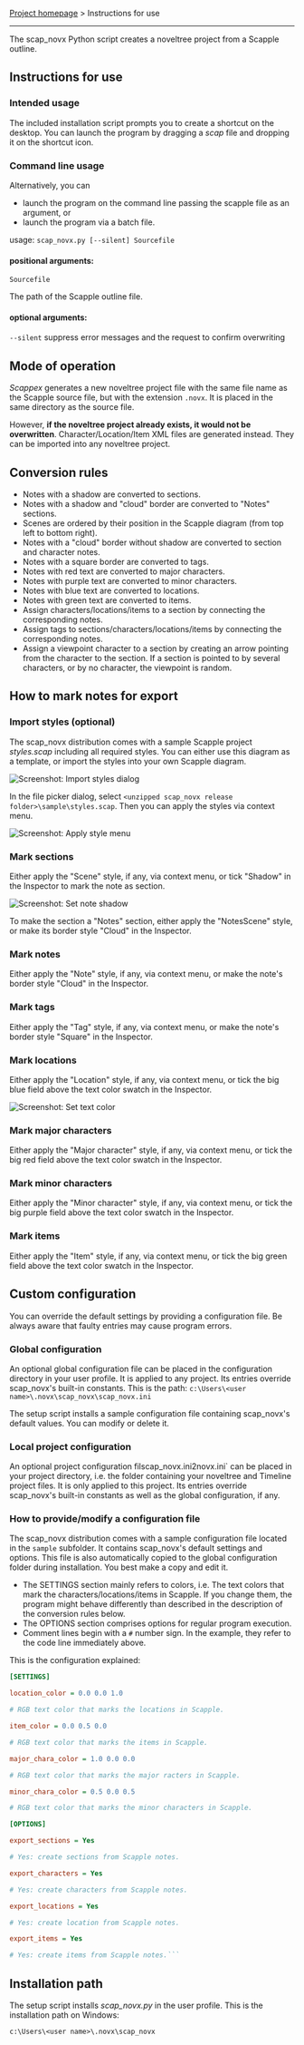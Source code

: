 [Project homepage](https://github.com/peter88213/scap_novx) > Instructions for use

---

The scap_novx Python script creates a noveltree project from a Scapple outline.

## Instructions for use

### Intended usage

The included installation script prompts you to create a shortcut on the desktop. You can launch the program by dragging a *scap* file and dropping it on the shortcut icon. 

### Command line usage

Alternatively, you can

- launch the program on the command line passing the scapple file as an argument, or
- launch the program via a batch file.

usage: `scap_novx.py [--silent] Sourcefile`

#### positional arguments:

`Sourcefile` 

The path of the Scapple outline file.

#### optional arguments:

`--silent`  suppress error messages and the request to confirm overwriting

## Mode of operation

*Scappex* generates a new noveltree project file with the same file name as the Scapple source file, 
but with the extension `.novx`. It is placed in the same directory as the source file. 

However, **if the noveltree project already exists, it would not be overwritten**. Character/Location/Item 
XML files are generated instead. They can be imported into any noveltree project.

## Conversion rules

- Notes with a shadow are converted to sections. 
- Notes with a shadow and "cloud" border are converted to "Notes" sections. 
- Scenes are ordered by their position in the Scapple diagram (from top left to bottom right).
- Notes with a "cloud" border without shadow are converted to section and character notes.
- Notes with a square border are converted to tags.
- Notes with red text are converted to major characters.
- Notes with purple text are converted to minor characters.
- Notes with blue text are converted to locations. 
- Notes with green text are converted to items.
- Assign characters/locations/items to a section by connecting the corresponding notes.
- Assign tags to sections/characters/locations/items by connecting the corresponding notes.
- Assign a viewpoint character to a section by creating an arrow pointing from the character to the section. If a section is pointed to by several characters, or by no character, the viewpoint is random.

## How to mark notes for export

### Import styles (optional)

The scap_novx distribution comes with a sample Scapple project *styles.scap* including all required styles. You can either use this diagram as a template, or import the styles into your own Scapple diagram. 

![Screenshot: Import styles dialog](Screenshots/import_styles.png)

In the file picker dialog, select `<unzipped scap_novx release folder>\sample\styles.scap`. Then you can apply the styles via context menu.

![Screenshot: Apply style menu](Screenshots/apply_styles.png)

### Mark sections

Either apply the "Scene" style, if any, via context menu, or tick "Shadow" in the Inspector to mark the note as section.

![Screenshot: Set note shadow](Screenshots/mark_section.png)

To make the section a "Notes" section, either apply the "NotesScene" style, or make its border style "Cloud" in the Inspector.

### Mark notes

Either apply the "Note" style, if any, via context menu, or make the note's border style "Cloud" in the Inspector.

### Mark tags

Either apply the "Tag" style, if any, via context menu, or make the note's border style "Square" in the Inspector.

### Mark locations

Either apply the "Location" style, if any, via context menu, or tick the big blue field above the text color swatch in the Inspector.

![Screenshot: Set text color](Screenshots/mark_location.png)

### Mark major characters

Either apply the "Major character" style, if any, via context menu, or tick the big red field above the text color swatch in the Inspector.

### Mark minor characters

Either apply the "Minor character" style, if any, via context menu, or tick the big purple field above the text color swatch in the Inspector.

### Mark items

Either apply the "Item" style, if any, via context menu, or tick the big green field above the text color swatch in the Inspector.


## Custom configuration

You can override the default settings by providing a configuration file. Be always aware that faulty entries may cause program errors. 

### Global configuration

An optional global configuration file can be placed in the configuration directory in your user profile. It is applied to any project. Its entries override scap_novx's built-in constants. This is the path:
`c:\Users\<user name>\.novx\scap_novx\scap_novx.ini`
  
The setup script installs a sample configuration file containing scap_novx's default values. You can modify or delete it. 

### Local project configuration

An optional project configuration filscap_novx.ini2novx.ini` can be placed in your project directory, i.e. the folder containing your noveltree and Timeline project files. It is only applied to this project. Its entries override scap_novx's built-in constants as well as the global configuration, if any.

### How to provide/modify a configuration file

The scap_novx distribution comes with a sample configuration file located in the `sample` subfolder. It contains scap_novx's default settings and options. This file is also automatically copied to the global configuration folder during installation. You best make a copy and edit it.

- The SETTINGS section mainly refers to colors, i.e. The text colors that mark the characters/locations/items in Scapple. If you change them, the program might behave differently than described in the description of the conversion rules below. 
- The OPTIONS section comprises options for regular program execution. 
- Comment lines begin with a `#` number sign. In the example, they refer to the code line immediately above.

This is the configuration explained: 

```ini
[SETTINGS]

location_color = 0.0 0.0 1.0

# RGB text color that marks the locations in Scapple.

item_color = 0.0 0.5 0.0

# RGB text color that marks the items in Scapple.

major_chara_color = 1.0 0.0 0.0

# RGB text color that marks the major racters in Scapple.

minor_chara_color = 0.5 0.0 0.5

# RGB text color that marks the minor characters in Scapple.

[OPTIONS]

export_sections = Yes

# Yes: create sections from Scapple notes.

export_characters = Yes

# Yes: create characters from Scapple notes.

export_locations = Yes

# Yes: create location from Scapple notes.

export_items = Yes

# Yes: create items from Scapple notes.```

```

## Installation path

The setup script installs *scap_novx.py* in the user profile. This is the installation path on Windows: 

`c:\Users\<user name>\.novx\scap_novx`
    
